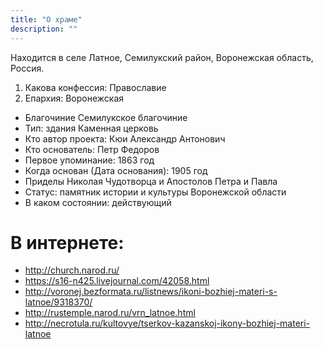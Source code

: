 ```yaml
---
title: "О храме"
description: ""
---
```

Находится в селе Латное, Семилукский район, Воронежская область, Россия.

1. Какова конфессия:	Православие
2. Епархия:	Воронежская
- Благочиние	Семилукское благочиние
- Тип: здания	Каменная церковь
- Кто автор проекта:	Кюи Александр Антонович
- Кто основатель:	Петр Федоров
- Первое упоминание:	1863 год
- Когда основан (Дата основания):	1905 год
- Приделы	Николая Чудотворца и Апостолов Петра и Павла
- Статус:	памятник истории и культуры Воронежской области
- В каком состоянии:	действующий


# В интернете:
- http://church.narod.ru/
- https://s16-n425.livejournal.com/42058.html
- http://voronej.bezformata.ru/listnews/ikoni-bozhiej-materi-s-latnoe/9318370/
- http://rustemple.narod.ru/vrn_latnoe.html
- http://necrotula.ru/kultovye/tserkov-kazanskoj-ikony-bozhiej-materi-latnoe
